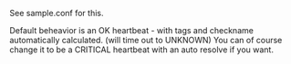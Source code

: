 See sample.conf for this. 

Default beheavior is an OK heartbeat - with tags and checkname automatically calculated. (will time out to UNKNOWN)
You can of course change it to be a CRITICAL heartbeat with an auto resolve if you want. 
